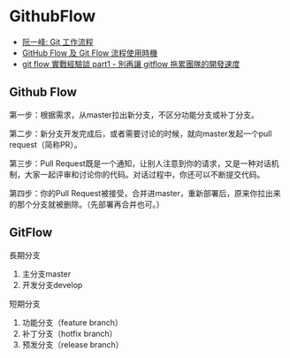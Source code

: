 # GithubFlow

* [阮一峰: Git 工作流程](http://www.ruanyifeng.com/blog/2015/12/git-workflow.html)
* [GitHub Flow 及 Git Flow 流程使用時機](https://blog.wu-boy.com/2017/12/github-flow-vs-git-flow/comment-page-1/)
* [git flow 實戰經驗談 part1 - 別再讓 gitflow 拖累團隊的開發速度](https://blog.hellojcc.tw/2017/12/14/the-flaw-of-git-flow/)

## Github Flow

第一步：根据需求，从master拉出新分支，不区分功能分支或补丁分支。

第二步：新分支开发完成后，或者需要讨论的时候，就向master发起一个pull request（简称PR）。

第三步：Pull Request既是一个通知，让别人注意到你的请求，又是一种对话机制，大家一起评审和讨论你的代码。对话过程中，你还可以不断提交代码。

第四步：你的Pull Request被接受，合并进master，重新部署后，原来你拉出来的那个分支就被删除。（先部署再合并也可。）

## GitFlow

長期分支

1. 主分支master
2. 开发分支develop

短期分支

1. 功能分支（feature branch）
2. 补丁分支（hotfix branch）
3. 预发分支（release branch）
